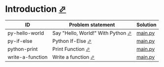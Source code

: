 # Introduction [⬀](https://www.hackerrank.com/domains/python/py-introduction)


| ID               | Problem statement                                                                         | Solution                            |
|------------------|-------------------------------------------------------------------------------------------|-------------------------------------|
| py-hello-world   | Say "Hello, World!" With Python [⬀](https://www.hackerrank.com/challenges/py-hello-world) | [main.py](py-hello-world/main.py)   |
| py-if-else       | Python If-Else [⬀](https://www.hackerrank.com/challenges/py-if-else)                      | [main.py](py-if-else/main.py)       |
| python-print     | Print Function [⬀](https://www.hackerrank.com/challenges/python-print)                    | [main.py](python-print/main.py)     |
| write-a-function | Write a function [⬀](https://www.hackerrank.com/challenges/write-a-function)              | [main.py](write-a-function/main.py) |

